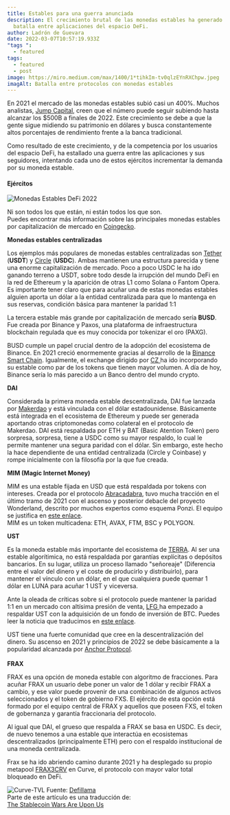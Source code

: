 ```yaml
---
title: Estables para una guerra anunciada
description: El crecimiento brutal de las monedas estables ha generado una
  batalla entre aplicaciones del espacio DeFi.
author: Ladrón de Guevara
date: 2022-03-07T10:57:19.933Z
"tags ":
  - featured
tags:
  - featured
  - post
image: https://miro.medium.com/max/1400/1*tihkIm-tv0qlzEYnRXChpw.jpeg
imagAlt: Batalla entre protocolos con monedas estables
---
```

En 2021 el mercado de las monedas estables subió casi un 400%. Muchos analistas, [Jump Capital](https:/www.theblockcrypto.com/post/128666/crypto-starts-to-eat-the-world-peter-johnson-of-jump-capitals-2022-predictions?s=09), creen que el número puede seguir subiendo hasta alcanzar los $500B a finales de 2022. Este crecimiento se debe a que la gente sigue midiendo su patrimonio en dólares y busca constantemente altos porcentajes de rendimiento frente a la banca tradicional.

Como resultado de este crecimiento, y de la competencia por los usuarios del espacio DeFi, ha estallado una guerra entre las aplicaciones y sus seguidores, intentando cada uno de estos ejércitos incrementar la demanda por su moneda estable.

<h4>Ejércitos</h4>

![Monedas Estables DeFi 2022](https://cdn.substack.com/image/fetch/w_1456,c_limit,f_auto,q_auto:good,fl_progressive:steep/https%3A%2F%2Fbucketeer-e05bbc84-baa3-437e-9518-adb32be77984.s3.amazonaws.com%2Fpublic%2Fimages%2Ff5c78b5a-7c8b-4a0a-9cc8-dc1685863efd_3489x725.png "Monedas Estables más importantes en 2022")

Ni son todos los que están, ni están todos los que son.\
Puedes encontrar más información sobre las principales monedas estables por capitalización de mercado en [Coingecko](https://www.coingecko.com/en/categories/stablecoins).

**Monedas estables centralizadas**

Los ejemplos más populares de monedas estables centralizadas son [Tether](https://tether.to/en/) (**USDT**) y [Circle](https://www.circle.com/en/usdc) (**USDC**). Ambas mantienen una estructura parecida y tiene una enorme capitalización de mercado. Poco a poco USDC le ha ido ganando terreno a USDT, sobre todo desde la irrupción del mundo DeFi en la red de Ethereum y la aparición de otras L1 como Solana o Fantom Opera.
Es importante tener claro que para acuñar una de estas monedas estables alguien aporta un dólar a la entidad centralizada para que lo mantenga en sus reservas, condición básica para mantener la paridad 1:1

La tercera estable más grande por capitalización de mercado sería **BUSD**. Fue creada por Binance y Paxos, una plataforma de infraestructura blockchain regulada que es muy conocida por tokenizar el oro (PAXG).

BUSD cumple un papel crucial dentro de la adopción del ecosistema de Binance. En 2021 creció enormemente gracias al desarrollo de la [Binance Smart Chain](https://www.bscscan.com/). Igualmente, el exchange dirigido por [CZ ](https://twitter.com/cz_binance)ha ido incorporando su estable como par de los tokens que tienen mayor volumen. A día de hoy, Binance sería lo más parecido a un Banco dentro del mundo crypto.

**DAI**

Considerada la primera moneda estable descentralizada, DAI fue lanzada por [Makerdao](https://makerdao.com/en/) y está vinculada con el dólar estadounidense. Básicamente está integrada en el ecosistema de Ethereum y puede ser generada aportando otras criptomonedas como colateral en el protocolo de Makerdao. DAI está respaldada por ETH y BAT (Basic Atention Token) pero sorpresa, sorpresa, tiene a USDC como su mayor respaldo, lo cual le permite mantener una segura paridad con el dólar. Sin embargo, este hecho la hace dependiente de una entidad centralizada (Circle y Coinbase) y rompe inicialmente con la filosofía por la que fue creada.

**MIM (Magic Internet Money)**

MIM es una estable fijada en USD que está respaldada por tokens con intereses. Creada por el protocolo [Abracadabra](https://abracadabra.money/), tuvo mucha tracción en el último tramo de 2021 con el ascenso y posterior debacle del proyecto Wonderland, descrito por muchos expertos como esquema Ponzi. El equipo se justifica en [este enlace](https://medium.com/the-defi-wonderland/frog-nation-abracadabra-and-wonderland-united-front-276cb0d723ab).\
MIM es un token multicadena: ETH, AVAX, FTM, BSC y POLYGON.

**UST**

Es la moneda estable más importante del ecosistema de [TERRA](https://www.terra.money/). Al ser una estable algorítimica, no está respaldada por garantías explícitas o depósitos bancarios. En su lugar, utiliza un proceso llamado "señoreaje" (Diferencia entre el valor del dinero y el coste de producirlo y distribuirlo), para mantener el vínculo con un dólar, en el que cualquiera puede quemar 1 dólar en LUNA para acuñar 1 UST y viceversa.

Ante la oleada de críticas sobre si el protocolo puede mantener la paridad 1:1 en un mercado con altísima presión de venta, [LFG ](https://lfg.org/)ha empezado a respaldar UST con la adquisición de un fondo de inversión de BTC. Puedes leer la noticia que traducimos en [este enlace](https://defiestable.com/blog/2022-02-27-jump-y-three-arrows-lideran-la-compra-de-luna-por-1-000b/).

UST tiene una fuerte comunidad que cree en la descentralización del dinero. Su ascenso en 2021 y principios de 2022 se debe básicamente a la popularidad alcanzada por [Anchor Protocol](https://www.anchorprotocol.com/).\
\
**FRAX**

FRAX es una opción de moneda estable con algoritmo de fracciones. Para acuñar FRAX un usuario debe poner un valor de 1 dólar y recibir FRAX a cambio, y ese valor puede provenir de una combinación de algunos activos seleccionados y el token de gobierno FXS. El ejército de esta opción está formado por el equipo central de FRAX y aquellos que poseen FXS, el token de gobernanza y garantía fraccionaria del protocolo.

Al igual que DAI, el grueso que respalda a FRAX se basa en USDC. Es decir, de nuevo tenemos a una estable que interactúa en ecosistemas descentralizados (principalmente ETH) pero con el respaldo institucional de una moneda centralizada.

Frax se ha ido abriendo camino durante 2021 y ha desplegado su propio metapool [FRAX3CRV](https://curve.fi/frax) en Curve, el protocolo con mayor valor total bloqueado en DeFi.

![Curve-TVL](/assets/blog/curve-tvl.png "Curve-TVL")
Fuente: [Defillama](https://defillama.com/protocol/curve)\
Parte de este artículo es una traducción de:\
[](https://medium.com/e-money-com/nord-finance-explores-e-moneys-suite-of-stablecoins-a1f6ecd32783)[The Stablecoin Wars Are Upon Us](https://blog.cryptostars.is/the-stablecoin-wars-are-upon-us-801e51ef62da)